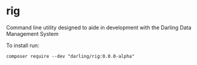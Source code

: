 # rig

Command line utility designed to aide in development with the Darling Data Management System

To install run:

`composer require --dev "darling/rig:0.0.0-alpha"`
